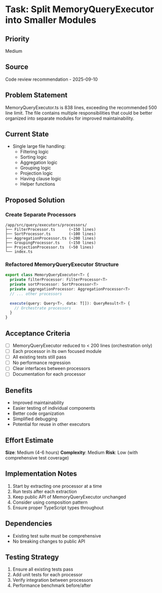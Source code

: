 # Task: Split MemoryQueryExecutor into Smaller Modules

## Priority
Medium

## Source
Code review recommendation - 2025-09-10

## Problem Statement
MemoryQueryExecutor.ts is 838 lines, exceeding the recommended 500 line limit. The file contains multiple responsibilities that could be better organized into separate modules for improved maintainability.

## Current State
- Single large file handling:
  - Filtering logic
  - Sorting logic  
  - Aggregation logic
  - Grouping logic
  - Projection logic
  - Having clause logic
  - Helper functions

## Proposed Solution

### Create Separate Processors
```
/app/src/query/executors/processors/
├── FilterProcessor.ts      (~150 lines)
├── SortProcessor.ts        (~100 lines)
├── AggregationProcessor.ts (~200 lines)
├── GroupingProcessor.ts    (~150 lines)
├── ProjectionProcessor.ts  (~50 lines)
└── index.ts
```

### Refactored MemoryQueryExecutor Structure
```typescript
export class MemoryQueryExecutor<T> {
  private filterProcessor: FilterProcessor<T>
  private sortProcessor: SortProcessor<T>
  private aggregationProcessor: AggregationProcessor<T>
  // ... other processors
  
  execute(query: Query<T>, data: T[]): QueryResult<T> {
    // Orchestrate processors
  }
}
```

## Acceptance Criteria
- [ ] MemoryQueryExecutor reduced to < 200 lines (orchestration only)
- [ ] Each processor in its own focused module
- [ ] All existing tests still pass
- [ ] No performance regression
- [ ] Clear interfaces between processors
- [ ] Documentation for each processor

## Benefits
- Improved maintainability
- Easier testing of individual components
- Better code organization
- Simplified debugging
- Potential for reuse in other executors

## Effort Estimate
**Size**: Medium (4-6 hours)
**Complexity**: Medium
**Risk**: Low (with comprehensive test coverage)

## Implementation Notes
1. Start by extracting one processor at a time
2. Run tests after each extraction
3. Keep public API of MemoryQueryExecutor unchanged
4. Consider using composition pattern
5. Ensure proper TypeScript types throughout

## Dependencies
- Existing test suite must be comprehensive
- No breaking changes to public API

## Testing Strategy
1. Ensure all existing tests pass
2. Add unit tests for each processor
3. Verify integration between processors
4. Performance benchmark before/after